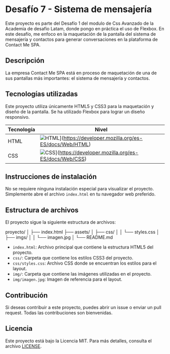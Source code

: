 # Desafío 7 - Sistema de mensajería

Este proyecto es parte del Desafío 1 del modulo de Css Avanzado de la Academia de desafio Latam, donde  pongo en práctica el uso de Flexbox. En este desafío, me enfoco en la maquetación de la pantalla del sistema de mensajería y contactos para generar conversaciones en la plataforma de Contact Me SPA.

## Descripción

La empresa Contact Me SPA está en proceso de maquetación de una de sus pantallas más importantes: el sistema de mensajería y contactos. 

## Tecnologías utilizadas

Este proyecto utiliza únicamente HTML5 y CSS3 para la maquetación y diseño de la pantalla. Se ha utilizado Flexbox para lograr un diseño responsivo.

| Tecnología | Nivel |
|---|---|
| HTML |![HTML](https://img.shields.io/badge/Lenguaje-HTML-%23E44D26)](https://developer.mozilla.org/es-ES/docs/Web/HTML) |
| CSS |![CSS](https://img.shields.io/badge/CSS-3-%232391D0)](https://developer.mozilla.org/es-ES/docs/Web/CSS) |

## Instrucciones de instalación

No se requiere ninguna instalación especial para visualizar el proyecto. Simplemente abre el archivo `index.html` en tu navegador web preferido.

## Estructura de archivos

El proyecto sigue la siguiente estructura de archivos:

proyecto/
│
├── index.html
├── assets/
│   ├── css/
│   │   └── styles.css
│   ├── imgs/
│   │   └── imagen.jpg
│
└── README.md


- `index.html`: Archivo principal que contiene la estructura HTML5 del proyecto.
- `css/`: Carpeta que contiene los estilos CSS3 del proyecto.
- `css/styles.css`: Archivo CSS donde se encuentran los estilos para el layout.
- `img/`: Carpeta que contiene las imágenes utilizadas en el proyecto.
- `img/imagen.jpg`: Imagen de referencia para el layout.

## Contribución

Si deseas contribuir a este proyecto, puedes abrir un issue o enviar un pull request. Todas las contribuciones son bienvenidas.

## Licencia

Este proyecto está bajo la Licencia MIT. Para más detalles, consulta el archivo [LICENSE](LICENSE).

